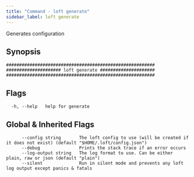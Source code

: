 ```yaml
---
title: "Command - loft generate"
sidebar_label: loft generate
---
```



Generates configuration

## Synopsis

```
#########################################################
##################### loft generate #####################
#########################################################
```


## Flags

```
  -h, --help   help for generate
```


## Global & Inherited Flags

```
      --config string       The loft config to use (will be created if it does not exist) (default "$HOME/.loft/config.json")
      --debug               Prints the stack trace if an error occurs
      --log-output string   The log format to use. Can be either plain, raw or json (default "plain")
      --silent              Run in silent mode and prevents any loft log output except panics & fatals
```

